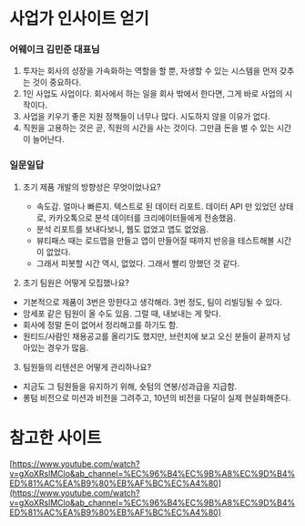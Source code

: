 # 사업가 인사이트 얻기

### 어웨이크 김민준 대표님

1. 투자는 회사의 성장을 가속화하는 역할을 할 뿐, 자생할 수 있는 시스템을 먼저 갖추는 것이 중요하다.
2. 1인 사업도 사업이다. 회사에서 하는 일을 회사 밖에서 한다면, 그게 바로 사업의 시작이다.
3. 사업을 키우기 좋은 지원 정책들이 너무나 많다. 시도하지 않을 이유가 없다.
4. 직원을 고용하는 것은 곧, 직원의 시간을 사는 것이다. 그만큼 돈을 벌 수 있는 시간이 늘어난다.

### 일문일답

1. 초기 제품 개발의 방향성은 무엇이었나요?

   - 속도감. 얼마나 빠른지. 텍스트로 된 데이터 리포트. 데이터 API 만 있었던 상태로, 카카오톡으로 분석 데이터를 크리에이터들에게 전송했음.
   - 분석 리포트를 보내다보니, 웹도 없었고 앱도 없었음.
   - 뷰티패스 때는 로드맵을 만들고 앱이 만들어질 때까지 반응을 테스트해볼 시간이 없었다.
   - 그래서 피봇할 시간 역시, 없었다. 그래서 빨리 망했던 것 같다.

2. 초기 팀원은 어떻게 모집했나요?

- 기본적으로 제품이 3번은 망한다고 생각해라. 3번 정도, 팀이 리빌딩될 수 있다.
- 암세포 같은 팀원이 올 수도 있음. 그럴 때, 내보내는 게 맞다.
- 회사에 정말 돈이 없어서 정리해고를 하기도 함.
- 원티드/사람인 채용공고를 올리기도 했지만, 브런치에 보고 오신 분들이 끝까지 남아있는 경우가 많음.

3. 팀원들의 리텐션은 어떻게 관리하나요?

- 지금도 그 팀원들을 유지하기 위해, 숏텀의 연봉/성과급을 지급함.
- 롱텀 비전으로 미션과 비전을 그려주고, 10년의 비전을 다달이 실제 현실화해준다.

# 참고한 사이트

[https://www.youtube.com/watch?v=gXoXRslMClo&ab_channel=%EC%96%B4%EC%9B%A8%EC%9D%B4%ED%81%AC%EA%B9%80%EB%AF%BC%EC%A4%80](https://www.youtube.com/watch?v=gXoXRslMClo&ab_channel=%EC%96%B4%EC%9B%A8%EC%9D%B4%ED%81%AC%EA%B9%80%EB%AF%BC%EC%A4%80)
